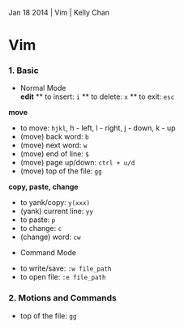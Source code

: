 Jan 18 2014 | Vim | Kelly Chan
# Vim

### 1. Basic

* Normal Mode  
<b>edit</b>
** to insert: `i` 
** to delete: `x`
** to exit: `esc`

<b>move</b>  
- to move: `hjkl`, h - left, l - right, j - down, k - up
- (move) back word: `b`
- (move) next word: `w`
- (move) end of line: `$`
- (move) page up/down: `ctrl + u/d`
- (move) top of the file: `gg`

<b>copy, paste, change</b>  
- to yank/copy: `y(xxx)`
- (yank) current line: `yy`
- to paste: `p`
- to change: `c`
- (change) word: `cw`

* Command Mode  
- to write/save: `:w file_path`  
- to open file: `:e file_path`

### 2. Motions and Commands
- top of the file: `gg`
